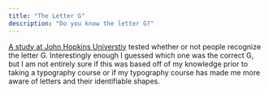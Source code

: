 ```yaml
---
title: "The Letter G"
description: "Do you know the letter G?"
---
```


[A study at John Hopkins Universtiy](https://www.creativebloq.com/news/typography-quiz-reveals-gaps-in-letter-knowledge) tested whether or not people recognize the letter G. Interestingly enough I guessed which one was the correct G, but I am not entirely sure if this was based off of my knowledge prior to taking a typography course or if my typography course has made me more aware of letters and their identifiable shapes.
